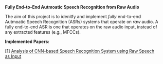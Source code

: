 **Fully End-to-End Autmoatic Speech Recognition from Raw Audio**

The aim of this project is to idenitfy and implement *fully* end-to-end Autmoatic Speech Recognition (ASRs) systems that operate on *raw* audio. A fully end-to-end ASR is one that operates on the raw audio input, instead of any extracted features (e.g., MFCCs). 



**Implemented Papers:**

[1] [Analysis of CNN-based Speech Recognition System using Raw Speech as Input](https://ronan.collobert.com/pub/matos/2015_cnnspeech_interspeech.pdf) 
